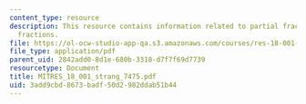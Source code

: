 ```yaml
---
content_type: resource
description: This resource contains information related to partial fractions and improper
  fractions.
file: https://ol-ocw-studio-app-qa.s3.amazonaws.com/courses/res-18-001-calculus-online-textbook-spring-2005/3add9cbd8673badf50d2982ddab51b44_MITRES_18_001_strang_7475.pdf
file_type: application/pdf
parent_uid: 2842add0-8d1e-680b-3318-d7f7f69d7739
resourcetype: Document
title: MITRES_18_001_strang_7475.pdf
uid: 3add9cbd-8673-badf-50d2-982ddab51b44
---
```

